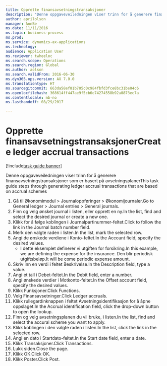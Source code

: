 ```yaml
--- 
title: Opprette finansavsetningstransaksjoner
description: "Denne oppgaveveiledningen viser trinn for å generere finansavsetningstransaksjoner som er basert på avsetningsplaner."
author: aprilolson
manager: AnnBe
ms.date: 11/11/2016
ms.topic: business-process
ms.prod: 
ms.service: dynamics-ax-applications
ms.technology: 
audience: Application User
ms.reviewer: twheeloc
ms.search.scope: Operations
ms.search.region: Global
ms.author: aolson
ms.search.validFrom: 2016-06-30
ms.dyn365.ops.version: AX 7.0.0
ms.translationtype: HT
ms.sourcegitcommit: 663da58ef01b705c0c984fbfd3fce8bc31be04c6
ms.openlocfilehash: 368614ff447ae9f5cb6e74274558b92a0873ec7a
ms.contentlocale: nb-no
ms.lasthandoff: 08/29/2017

---
```

# <a name="create-ledger-accrual-transactions"></a><span data-ttu-id="a78dd-103">Opprette finansavsetningstransaksjoner</span><span class="sxs-lookup"><span data-stu-id="a78dd-103">Create ledger accrual transactions</span></span>

[!include[task guide banner](../../includes/task-guide-banner.md)]

<span data-ttu-id="a78dd-104">Denne oppgaveveiledningen viser trinn for å generere finansavsetningstransaksjoner som er basert på avsetningsplaner</span><span class="sxs-lookup"><span data-stu-id="a78dd-104">This task guide steps through generating ledger accrual transactions that are based on accrual schemes</span></span>

1. <span data-ttu-id="a78dd-105">Gå til Økonomimodul > Journaloppføringer > Økonomijournaler.</span><span class="sxs-lookup"><span data-stu-id="a78dd-105">Go to General ledger > Journal entries > General journals.</span></span>
2. <span data-ttu-id="a78dd-106">Finn og velg ønsket journal i listen, eller opprett en ny.</span><span class="sxs-lookup"><span data-stu-id="a78dd-106">In the list, find and select the desired journal or create a new one.</span></span>
3. <span data-ttu-id="a78dd-107">Klikk for å følge koblingen i Journalpartinummer-feltet.</span><span class="sxs-lookup"><span data-stu-id="a78dd-107">Click to follow the link in the Journal batch number field.</span></span>
4. <span data-ttu-id="a78dd-108">Merk den valgte raden i listen.</span><span class="sxs-lookup"><span data-stu-id="a78dd-108">In the list, mark the selected row.</span></span>
5. <span data-ttu-id="a78dd-109">Angi de ønskede verdiene i Konto-feltet.</span><span class="sxs-lookup"><span data-stu-id="a78dd-109">In the Account field, specify the desired values.</span></span>
    * <span data-ttu-id="a78dd-110">I dette eksemplet definerer vi utgiften for forsikring.</span><span class="sxs-lookup"><span data-stu-id="a78dd-110">In this example, we are defining the expense for the insurance.</span></span> <span data-ttu-id="a78dd-111">Den blir periodisk utgiftsbeløp.</span><span class="sxs-lookup"><span data-stu-id="a78dd-111">It will be come periodic expense amount.</span></span>  
6. <span data-ttu-id="a78dd-112">Skriv inn en verdi i feltet Beskrivelse.</span><span class="sxs-lookup"><span data-stu-id="a78dd-112">In the Description field, type a value.</span></span>
7. <span data-ttu-id="a78dd-113">Angi et tall i Debet-feltet.</span><span class="sxs-lookup"><span data-stu-id="a78dd-113">In the Debit field, enter a number.</span></span>
8. <span data-ttu-id="a78dd-114">Angi ønskede verdier i Motkonto-feltet.</span><span class="sxs-lookup"><span data-stu-id="a78dd-114">In the Offset account field, specify the desired values.</span></span>
9. <span data-ttu-id="a78dd-115">Klikk Funksjoner.</span><span class="sxs-lookup"><span data-stu-id="a78dd-115">Click Functions.</span></span>
10. <span data-ttu-id="a78dd-116">Velg Finansavsetninger.</span><span class="sxs-lookup"><span data-stu-id="a78dd-116">Click Ledger accruals.</span></span>
11. <span data-ttu-id="a78dd-117">Klikk rullegardinknappen i feltet Avsetningsidentifikasjon for å åpne oppslaget.</span><span class="sxs-lookup"><span data-stu-id="a78dd-117">In the Accrual identification field, click the drop-down button to open the lookup.</span></span>
12. <span data-ttu-id="a78dd-118">Finn og velg avsetningsplanen du vil bruke, i listen.</span><span class="sxs-lookup"><span data-stu-id="a78dd-118">In the list, find and select the accural scheme you want to apply.</span></span>
13. <span data-ttu-id="a78dd-119">Klikk koblingen i den valgte raden i listen.</span><span class="sxs-lookup"><span data-stu-id="a78dd-119">In the list, click the link in the selected row.</span></span>
14. <span data-ttu-id="a78dd-120">Angi en dato i Startdato-feltet.</span><span class="sxs-lookup"><span data-stu-id="a78dd-120">In the Start date field, enter a date.</span></span>
15. <span data-ttu-id="a78dd-121">Klikk Transaksjoner.</span><span class="sxs-lookup"><span data-stu-id="a78dd-121">Click Transactions.</span></span>
16. <span data-ttu-id="a78dd-122">Lukk siden.</span><span class="sxs-lookup"><span data-stu-id="a78dd-122">Close the page.</span></span>
17. <span data-ttu-id="a78dd-123">Klikk OK.</span><span class="sxs-lookup"><span data-stu-id="a78dd-123">Click OK.</span></span>
18. <span data-ttu-id="a78dd-124">Klikk Poster.</span><span class="sxs-lookup"><span data-stu-id="a78dd-124">Click Post.</span></span>


